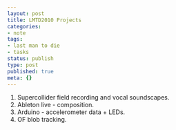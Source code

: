 ```yaml
---
layout: post
title: LMTD2010 Projects
categories:
- note
tags:
- last man to die
- tasks
status: publish
type: post
published: true
meta: {}
---
```


1. Supercollider field recording and vocal soundscapes. 
2. Ableton live - composition. 
3. Arduino - accelerometer data + LEDs. 
4. OF blob tracking.
